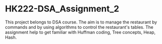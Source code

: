 # HK222-DSA_Assignment_2
This project belongs to DSA course. The aim is to manage the restaurant by commands and by using algorithms to control the restaurant's tables. The assignment help to get familiar with Huffman coding, Tree concepts, Heap, Hash.
